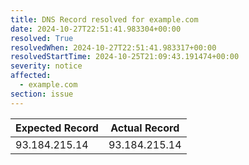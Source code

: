 ```yaml
---
title: DNS Record resolved for example.com
date: 2024-10-27T22:51:41.983304+00:00
resolved: True
resolvedWhen: 2024-10-27T22:51:41.983317+00:00
resolvedStartTime: 2024-10-25T21:09:43.191474+00:00
severity: notice
affected:
  - example.com
section: issue
---
```


| Expected Record  | Actual Record  |
|------------------|----------------|
| 93.184.215.14 | 93.184.215.14 |
